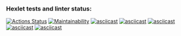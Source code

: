 ### Hexlet tests and linter status:
[![Actions Status](https://github.com/rimvelly/frontend-project-44/actions/workflows/hexlet-check.yml/badge.svg)](https://github.com/rimvelly/frontend-project-44/actions)
[![Maintainability](https://api.codeclimate.com/v1/badges/bfd8aa84def73fee1e82/maintainability)](https://codeclimate.com/github/rimvelly/frontend-project-44/maintainability)
[![asciicast](https://asciinema.org/a/1n3A3w84MXJaRXJ1cIYc7ZSda.svg)](https://asciinema.org/a/1n3A3w84MXJaRXJ1cIYc7ZSda)
[![asciicast](https://asciinema.org/a/DEbuaEAxfa5skuq7k4pibaFZt.svg)](https://asciinema.org/a/DEbuaEAxfa5skuq7k4pibaFZt)
[![asciicast](https://asciinema.org/a/ovv7OF06CGleeCvCozuIonp2w.svg)](https://asciinema.org/a/ovv7OF06CGleeCvCozuIonp2w)
[![asciicast](https://asciinema.org/a/LZT1xhZ1uY5JuBuK1TBM9wPsT.svg)](https://asciinema.org/a/LZT1xhZ1uY5JuBuK1TBM9wPsT)
[![asciicast](https://asciinema.org/a/me8Hr4Bou7PjcxSeMLZbopuBa.svg)](https://asciinema.org/a/me8Hr4Bou7PjcxSeMLZbopuBa)